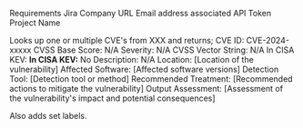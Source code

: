 Requirements
Jira Company URL
Email address associated
API Token
Project Name

Looks up one or multiple CVE's from XXX and returns;
CVE ID: CVE-2024-xxxxx
CVSS Base Score: N/A
Severity: N/A
CVSS Vector String: N/A
In CISA KEV: **In CISA KEV:** No
Description: N/A
Location: [Location of the vulnerability]
Affected Software: [Affected software versions]
Detection Tool: [Detection tool or method]
Recommended Treatment: [Recommended actions to mitigate the vulnerability]
Output Assessment: [Assessment of the vulnerability's impact and potential consequences]

Also adds set labels.
